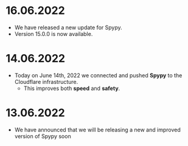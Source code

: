 # 16.06.2022
  - We have released a new update for Spypy. 
  - Version 15.0.0 is now available.

# 14.06.2022
  - Today on June 14th, 2022 we connected and pushed **Spypy** to the Cloudflare infrastructure.
     - This improves both **speed** and **safety**.

# 13.06.2022
  - We have announced that we will be releasing a new and improved version of Spypy soon
